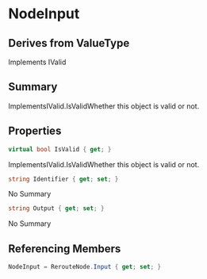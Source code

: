 # NodeInput

## Derives from ValueType
Implements IValid

## Summary

ImplementsIValid.IsValidWhether this object is valid or not.
## Properties

```c#
virtual bool IsValid { get; } 
```
ImplementsIValid.IsValidWhether this object is valid or not.
```c#
string Identifier { get; set; } 
```
No Summary
```c#
string Output { get; set; } 
```
No Summary
## Referencing Members

```c#
NodeInput = RerouteNode.Input { get; set; } 
```
